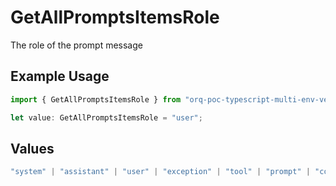 # GetAllPromptsItemsRole

The role of the prompt message

## Example Usage

```typescript
import { GetAllPromptsItemsRole } from "orq-poc-typescript-multi-env-version/models/operations";

let value: GetAllPromptsItemsRole = "user";
```

## Values

```typescript
"system" | "assistant" | "user" | "exception" | "tool" | "prompt" | "correction" | "expected_output"
```
